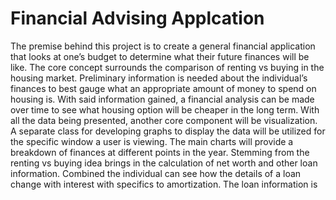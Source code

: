 # Financial Advising Applcation
 
The premise behind this project is to create a general financial application that looks at one’s budget to determine what their future finances will be like. The core concept surrounds the comparison of renting vs buying in the housing market. Preliminary information is needed about the individual’s finances to best gauge what an appropriate amount of money to spend on housing is. With said information gained, a financial analysis can be made over time to see what housing option will be cheaper in the long term. With all the data being presented, another core component will be visualization. A separate class for developing graphs to display the data will be utilized for the specific window a user is viewing. The main charts will provide a breakdown of finances at different points in the year. Stemming from the renting vs buying idea brings in the calculation of net worth and other loan information. Combined the individual can see how the details of a loan change with interest with specifics to amortization. The loan information is 

